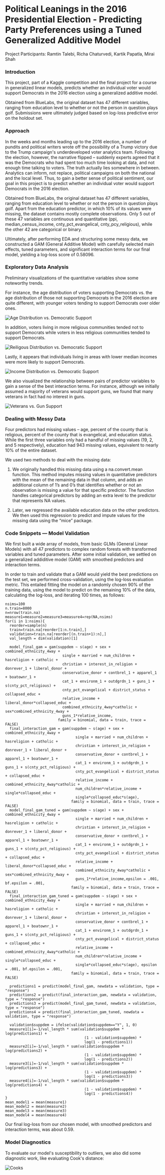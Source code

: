 # Political Leanings in the 2016 Presidential Election - Predicting Party Preferences using a Tuned Generalized Additive Model

Project Participants: Ramtin Talebi, Richa Chaturvedi, Kartik Papatla, Mirai Shah

### Introduction

This project, part of a Kaggle competition and the final project for a course in generalized linear models, predicts whether an individual voter would support Democrats in the 2016 election using a generalized additive model.

Obtained from BlueLabs, the original dataset has 47 different variables, ranging from education level to whether or not the person in question plays golf. Submissions were ultimately judged based on log-loss predictive error on the holdout set.

### Approach

In the weeks and months leading up to the 2016 election, a number of pundits and political writers wrote off the possibility of a Trump victory due to the Trump campaign's underdeveloped voter analytics team. Following the election, however, the narrative flipped – suddenly experts agreed that it was the Democrats who had spent too much time looking at data, and not enough time talking to voters. The truth actually lies somewhere in between. Analytics can inform, not replace, political campaigns on both the national and the local level. Thus, to gain a better sense of political sentiment, our goal in this project is to predict whether an individual voter would support Democrats in the 2016 election.

Obtained from BlueLabs, the original dataset has 47 different variables, ranging from education level to whether or not the person in question plays golf. Apart from the education predictor, in which 10% of its values were missing, the dataset
contains mostly complete observations. Only 5 out of these 47 variables are continuous and quantitative (ppi, median_census_income, cnty_pct_evangelical, cnty_pcy_religious), while the other 42 are categorical or binary. 

Ultimately, after performing EDA and structuring some messy data, we constructed a GAM (General Additive Model) with carefully selected main effects, tuned parameters, and significant interaction terms for our final model, yielding a log-loss score of 0.58096.

### Exploratory Data Analysis

Preliminary visualizations of the quantitative variables show some noteworthy trends.

For instance, the age distribution of voters supporting Democrats vs. the age distribution of those not supporting Democrats in the 2016 election are quite different, with younger voters tending to support Democrats over older ones.

![Age Distribution vs. Democratic Support](md-images/Density-Plot-3.png)

In addition, voters living in more religious communities tended not to support Democrats while voters in less religious communities tended to support Democrats.

![Reiligous Distribution vs. Democratic Support](md-images/Density-Plot-2.png)

Lastly, it appears that individuals living in areas with lower median incomes were more likely to support Democrats.

![Income Distribution vs. Democratic Support](md-images/Density-Plot-1.png)

We also visualized the relationship between pairs of predictor variables to gain a sense of the best interaction terms. For instance, although we initially assumed a majority of veterans would support guns, we found that many veterans in fact had no interest in guns.

![Veterans vs. Gun Support](md-images/Collinearity-Plot-1.png)

### Dealing with Messy Data

Four predictors had missing values – age, percent of the county that is religious, percent of the county that is evangelical, and education status. While the first three variables only had a handful of missing values (19, 2, and 5 respectively), education had 943 missing values, equivalent to nearly 10% of the entire dataset.

We used two methods to deal with the missing data:

1) We originally handled this missing data using a na.convert.mean function. This method imputes missing values in quantitative predictors with the mean of the remaining data in that column, and adds an additional column of 1’s and 0’s that identifies whether or not an observation is missing a value for that specific predictor. The function handles categorical predictors by adding an extra level to the predictor that represents NA values.

2) Later, we regressed the available education data on the other predictors. We then used this regression to predict and impute values for the missing data using the “mice” package.

### Code Snippets — Model Validation

We first built a wide array of models, from basic GLMs (General Linear Models) with all 47 predictors to complex random forests with transformed variables and tuned parameters. After some initial validation, we settled on a generalized addiditive model (GAM) with smoothed predictors and interaction terms.

In order to train and validate that a GAM would yield the best predictions on the test set, we performed cross-validation, using the log-loss evaluation metric. This entailed fitting the model on a randomly chosen 90% of the training data, using the model to predict on the remaining 10% of the data, calculating the log-loss, and iterating 100 times, as follows:

```{r}
nsims=100
n.train=8000
n=nrow(train.na)
measure1=measure2=measure3=measure4=rep(NA,nsims)
for(i in 1:nsims){
  reorder=sample(n) 
  train=train.na[reorder[1:n.train],] 
  validation=train.na[reorder[(n.train+1):n],] 
  val_length = dim(validation)[1]
  
  model_final_gam = gam(suppdem ~ s(age) + sex + combined_ethnicity_4way + 
                          single + married + num_children + hasreligion + catholic + 
                          christian + interest_in_religion + donrever_1 + liberal_donor + 
                          conservative_donor + contbrel_1 + apparel_1 + boatownr_1 + 
                          cat_1 + environm_1 + outdgrdn_1 + guns_1 + s(cnty_pct_religious) + 
                          cnty_pct_evangelical + district_status + collapsed_educ + 
                          relative_income + liberal_donor*collapsed_educ +
                          combined_ethnicity_4way*catholic + sex*combined_ethnicity_4way +
                          guns_1*relative_income,
                        family = binomial, data = train, trace = FALSE)
  final_interaction_gam = gam(suppdem ~ s(age) + sex + combined_ethnicity_4way + 
                                single + married + num_children + hasreligion + catholic + 
                                christian + interest_in_religion + donrever_1 + liberal_donor + 
                                conservative_donor + contbrel_1 + apparel_1 + boatownr_1 + 
                                cat_1 + environm_1 + outdgrdn_1 + guns_1 + s(cnty_pct_religious) + 
                                cnty_pct_evangelical + district_status + collapsed_educ + 
                                relative_income + combined_ethnicity_4way*catholic +
                                num_children*relative_income + single*collapsed_educ +
                                single*collapsed_educ*s(age), 
                              family = binomial, data = train, trace = FALSE)
  model_final_gam_tuned = gam(suppdem ~ s(age) + sex + combined_ethnicity_4way + 
                                single + married + num_children + hasreligion + catholic + 
                                christian + interest_in_religion + donrever_1 + liberal_donor + 
                                conservative_donor + contbrel_1 + apparel_1 + boatownr_1 + 
                                cat_1 + environm_1 + outdgrdn_1 + guns_1 + s(cnty_pct_religious) + 
                                cnty_pct_evangelical + district_status + collapsed_educ + 
                                relative_income + liberal_donor*collapsed_educ +
                                combined_ethnicity_4way*catholic + sex*combined_ethnicity_4way +
                                guns_1*relative_income,epsilon = .001, bf.epsilon = .001,
                              family = binomial, data = train, trace = FALSE)
  final_interaction_gam_tuned = gam(suppdem ~ s(age) + sex + combined_ethnicity_4way + 
                                single + married + num_children + hasreligion + catholic + 
                                christian + interest_in_religion + donrever_1 + liberal_donor + 
                                conservative_donor + contbrel_1 + apparel_1 + boatownr_1 + 
                                cat_1 + environm_1 + outdgrdn_1 + guns_1 + s(cnty_pct_religious) + 
                                cnty_pct_evangelical + district_status + collapsed_educ + 
                                relative_income + combined_ethnicity_4way*catholic +
                                num_children*relative_income + single*collapsed_educ +
                                single*collapsed_educ*s(age), epsilon = .001, bf.epsilon = .001,
                              family = binomial, data = train, trace = FALSE)
  
  predictions1 = predict(model_final_gam, newdata = validation, type = "response")
  predictions2 = predict(final_interaction_gam, newdata = validation, type = "response")
  predictions3 = predict(model_final_gam_tuned, newdata = validation, type = "response")
  predictions4 = predict(final_interaction_gam_tuned, newdata = validation, type = "response")
  
  validation$suppdem = ifelse(validation$suppdem=="Y", 1, 0)
  measure1[i]=-1/val_length * sum(validation$suppdem * log(predictions1) +
                                    (1 - validation$suppdem) * 
                                    log(1 - predictions1))
  measure2[i]=-1/val_length * sum(validation$suppdem * log(predictions2) +
                                    (1 - validation$suppdem) * 
                                    log(1 - predictions2))
  measure3[i]=-1/val_length * sum(validation$suppdem * log(predictions3) +
                                    (1 - validation$suppdem) * 
                                    log(1 - predictions3))
  measure4[i]=-1/val_length * sum(validation$suppdem * log(predictions4) +
                                    (1 - validation$suppdem) * 
                                    log(1 - predictions4))
}
mean_model1 = mean(measure1)
mean_model2 = mean(measure2)
mean_model3 = mean(measure3)
mean_model4 = mean(measure4)
```
Our final log-loss from our chosen model, with smoothed predictors and interaction terms, was about 0.59.

### Model Diagnostics

To evaluate our model's susceptibility to outliers, we also did some diagnostic work, like evaluating Cook's distance:

![Cooks](md-images/Cook's-Distance.png)

